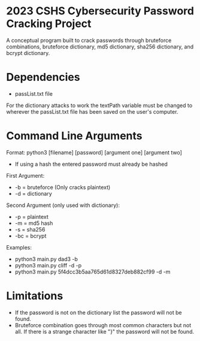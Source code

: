 # 2023 CSHS Cybersecurity Password Cracking Project

A conceptual program built to crack passwords through bruteforce combinations, bruteforce dictionary, md5 dictionary, sha256 dictionary, and bcrypt dictionary.





# Dependencies
- passList.txt file

For the dictionary attacks to work the textPath variable must be changed to wherever the passList.txt file has been saved on the user's computer.





# Command Line Arguments
Format: python3 [filename] [password] [argument one] [argument two]
- If using a hash the entered password must already be hashed

First Argument:
- -b = bruteforce (Only cracks plaintext)
- -d = dictionary

Second Argument (only used with dictionary):
- -p = plaintext
- -m = md5 hash
- -s = sha256
- -bc = bcrypt

Examples:
- python3 main.py dad3 -b
- python3 main.py cliff -d -p
- python3 main.py 5f4dcc3b5aa765d61d8327deb882cf99 -d -m





# Limitations
- If the password is not on the dictionary list the password will not be found.
- Bruteforce combination goes through most common characters but not all. If there is a strange character like "}" the password will not be found.